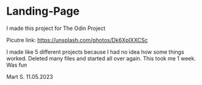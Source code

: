 ﻿# Landing-Page

I made this project for The Odin Project

Picutre link: https://unsplash.com/photos/Dk6XpIXXCSc

I made like 5 different projects because I had no idea how some things worked. Deleted many files and started all over again.
This took me 1 week.
Was fun

Mart S.
11.05.2023
